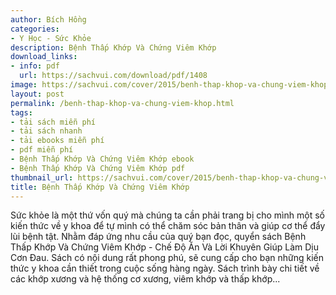 ```yaml
---
author: Bích Hồng
categories:
- Y Học - Sức Khỏe
description: Bệnh Thấp Khớp Và Chứng Viêm Khớp
download_links:
- info: pdf
  url: https://sachvui.com/download/pdf/1408
image: https://sachvui.com/cover/2015/benh-thap-khop-va-chung-viem-khop.jpg
layout: post
permalink: /benh-thap-khop-va-chung-viem-khop.html
tags:
- tải sách miễn phí
- tải sách nhanh
- tải ebooks miễn phí
- pdf miễn phí
- Bệnh Thấp Khớp Và Chứng Viêm Khớp ebook
- Bệnh Thấp Khớp Và Chứng Viêm Khớp pdf
thumbnail_url: https://sachvui.com/cover/2015/benh-thap-khop-va-chung-viem-khop.jpg
title: Bệnh Thấp Khớp Và Chứng Viêm Khớp
---
```


 <div class="item-desc text-justify"> Sức khỏe là một thứ vốn quý mà chúng ta cần phải trang bị cho mình một số kiến thức về y khoa để tự mình có thể chăm sóc bản thân và giúp cơ thể đẩy lùi bệnh tật. Nhằm đáp ứng nhu cầu của quý bạn đọc, quyển sách Bệnh Thấp Khớp Và Chứng Viêm Khớp - Chế Độ Ăn Và Lời Khuyên Giúp Làm Dịu Cơn Đau. Sách có nội dung rất phong phú, sẽ cung cấp cho bạn những kiến thức y khoa cần thiết trong cuộc sống hàng ngày. Sách trình bày chi tiết về các khớp xương và hệ thống cơ xương, viêm khớp và thấp khớp... </div>